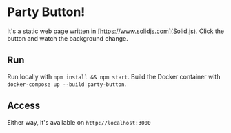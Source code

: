 # Party Button!

It's a static web page written in [https://www.solidjs.com](Solid.js). Click the button and watch the background change. 

## Run
Run locally with `npm install && npm start`. Build the Docker container with `docker-compose up --build party-button`.

## Access
Either way, it's available on `http://localhost:3000`